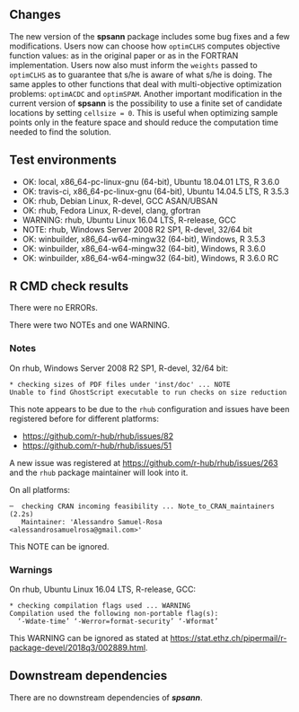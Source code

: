 ## Changes

The new version of the __spsann__ package includes some bug fixes and a few modifications. Users now can 
choose how `optimCLHS` computes objective function values: as in the original paper or as in the FORTRAN 
implementation. Users now also must inform the `weights` passed to `optimCLHS` as to guarantee that s/he is 
aware of what s/he is doing. The same apples to other functions that deal with multi-objective optimization 
problems: `optimACDC` and `optimSPAM`. Another important modification in the current version of __spsann__ is 
the possibility to use a finite set of candidate locations by setting `cellsize = 0`. This is useful when 
optimizing sample points only in the feature space and should reduce the computation time needed to find the
solution.

## Test environments

* OK: local, x86_64-pc-linux-gnu (64-bit), Ubuntu 18.04.01 LTS, R 3.6.0
* OK: travis-ci, x86_64-pc-linux-gnu (64-bit), Ubuntu 14.04.5 LTS, R 3.5.3
* OK: rhub, Debian Linux, R-devel, GCC ASAN/UBSAN
* OK: rhub, Fedora Linux, R-devel, clang, gfortran
* WARNING: rhub, Ubuntu Linux 16.04 LTS, R-release, GCC
* NOTE: rhub, Windows Server 2008 R2 SP1, R-devel, 32/64 bit
* OK: winbuilder, x86_64-w64-mingw32 (64-bit), Windows, R 3.5.3
* OK: winbuilder, x86_64-w64-mingw32 (64-bit), Windows, R 3.6.0
* OK: winbuilder, x86_64-w64-mingw32 (64-bit), Windows, R 3.6.0 RC

## R CMD check results

There were no ERRORs.

There were two NOTEs and one WARNING.

### Notes

On rhub, Windows Server 2008 R2 SP1, R-devel, 32/64 bit:

```
* checking sizes of PDF files under 'inst/doc' ... NOTE
Unable to find GhostScript executable to run checks on size reduction
```

This note appears to be due to the `rhub` configuration and issues have been registered before for different
platforms:

* https://github.com/r-hub/rhub/issues/82
* https://github.com/r-hub/rhub/issues/51

A new issue was registered at https://github.com/r-hub/rhub/issues/263 and the `rhub` package maintainer will
look into it.

On all platforms:

```
─  checking CRAN incoming feasibility ... Note_to_CRAN_maintainers (2.2s)
   Maintainer: 'Alessandro Samuel-Rosa <alessandrosamuelrosa@gmail.com>'
```

This NOTE can be ignored.

### Warnings

On rhub, Ubuntu Linux 16.04 LTS, R-release, GCC:

```
* checking compilation flags used ... WARNING
Compilation used the following non-portable flag(s):
  ‘-Wdate-time’ ‘-Werror=format-security’ ‘-Wformat’
```

This WARNING can be ignored as stated at https://stat.ethz.ch/pipermail/r-package-devel/2018q3/002889.html.

## Downstream dependencies

There are no downstream dependencies of ***spsann***.
